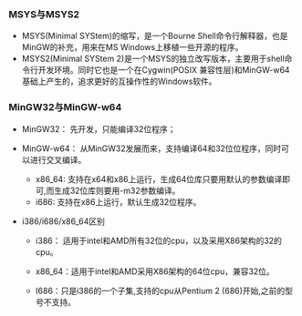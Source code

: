 ### MSYS与MSYS2

* MSYS\(Minimal SYStem\)的缩写，是一个Bourne Shell命令行解释器，也是MinGW的补充，用来在MS Windows上移植一些开源的程序。
* MSYS2\(Minimal SYStem 2\)是一个MSYS的独立改写版本，主要用于shell命令行开发环境。同时它也是一个在Cygwin\(POSIX 兼容性层\)和MinGW-w64基础上产生的，追求更好的互操作性的Windows软件。

### MinGW32与MinGW-w64

* MinGW32：   先开发，只能编译32位程序；
* MinGW-w64： 从MinGW32发展而来，支持编译64和32位位程序，同时可以进行交叉编译。
  *  x86\_64: 支持在x64和x86上运行，生成64位库只要用默认的参数编译即可,而生成32位库则要用-m32参数编译。
  *  i686:   支持在x86上运行，默认生成32位程序。
* i386/i686/x86\_64区别

  *  i386： 适用于intel和AMD所有32位的cpu，以及采用X86架构的32的cpu。

  *  x86\_64：适用于intel和AMD采用X86架构的64位cpu，兼容32位。

  *  I686：只是i386的一个子集,支持的cpu从Pentium 2 \(686\)开始,之前的型号不支持。





